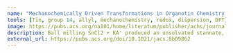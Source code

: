 ```yaml
---
name: "Mechanochemically Driven Transformations in Organotin Chemistry: Stereochemical Rearrangement, Redox Behavior, and Dispersion-Stabilized Complexes"
tools: [Tin, group 14, allyl, mechanochemistry, redox, dispersion, DFT]
image: https://pubs.acs.org/na101/home/literatum/publisher/achs/journals/content/jacsat/2018/jacsat.2018.140.issue-46/jacs.8b09862/20181114/images/medium/ja-2018-098623_0013.gif
description: Ball milling SnCl2 + KA' produced an unsolvated stannate, but also a tetra-allyltin species arising from the first example of mechanochemically induced redox. Based on its instability in solution and dispersion-corrected DFT, the tetra-allyltin is stabilized by inter-ligand dispersion that is interrupted by solvents
external_url: https://pubs.acs.org/doi/10.1021/jacs.8b09862
---
```


